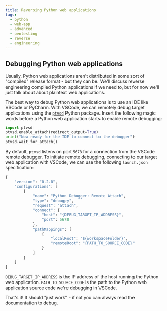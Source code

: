 ```yaml
---
title: Reversing Python web applications
tags:
  - python
  - web-app
  - advanced
  - pentesting
  - reverse
  - engineering
---
```


## Debugging Python web applications

Usually, Python web applications aren't distributed in some sort of "compiled"
release format - but they can be. We'll discuss reverse engineering compiled
Python applications if we need to, but for now we'll just talk about about
plaintext web applications.

The best way to debug Python web applications is to use an IDE like VSCode or
PyCharm. With VSCode, we can remotely debug target applications using the
[`ptvsd`](https://github.com/microsoft/ptvsd) Python package. Insert the
following magic words before a Python web application starts to enable remote
debugging:

```python
import ptvsd
ptvsd.enable_attach(redirect_output=True)
print("Now ready for the IDE to connect to the debugger")
ptvsd.wait_for_attach()
```

By default, `ptvsd` listens on port `5678` for a connection from the VSCode
remote debugger. To initiate remote debugging, connecting to our target web
application with VSCode, we can use the following `launch.json` specification:

```python
{
    "version": "0.2.0",
    "configurations": [
        {
            "name": "Python Debugger: Remote Attach",
            "type": "debugpy",
            "request": "attach",
            "connect": {
                "host": "{DEBUG_TARGET_IP_ADDRESS}",
                "port": 5678
            },
            "pathMappings": [
                {
                    "localRoot": "${workspaceFolder}",
                    "remoteRoot": "{PATH_TO_SOURCE_CODE}"
                }
            ]
        }
    ]
}
```

`DEBUG_TARGET_IP_ADDRESS` is the IP address of the host running the Python web
application. `PATH_TO_SOURCE_CODE` is the path to the Python web application
source code we're debugging in VSCode.

That's it! It should "just work" - if not you can always read the documentation
to debug.
